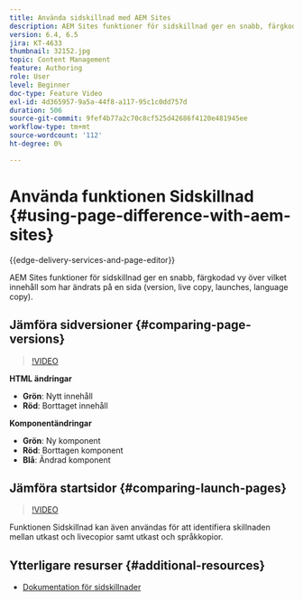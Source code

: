 ```yaml
---
title: Använda sidskillnad med AEM Sites
description: AEM Sites funktioner för sidskillnad ger en snabb, färgkodad vy över vilket innehåll som har ändrats på en sida (version, live copy, launches, language copy).
version: 6.4, 6.5
jira: KT-4633
thumbnail: 32152.jpg
topic: Content Management
feature: Authoring
role: User
level: Beginner
doc-type: Feature Video
exl-id: 4d365957-9a5a-44f8-a117-95c1c0dd757d
duration: 506
source-git-commit: 9fef4b77a2c70c8cf525d42686f4120e481945ee
workflow-type: tm+mt
source-wordcount: '112'
ht-degree: 0%

---
```


# Använda funktionen Sidskillnad {#using-page-difference-with-aem-sites}

{{edge-delivery-services-and-page-editor}}

AEM Sites funktioner för sidskillnad ger en snabb, färgkodad vy över vilket innehåll som har ändrats på en sida (version, live copy, launches, language copy).

## Jämföra sidversioner {#comparing-page-versions}

>[!VIDEO](https://video.tv.adobe.com/v/32152?quality=12&learn=on)

**HTML ändringar**

* **Grön**: Nytt innehåll
* **Röd**: Borttaget innehåll

**Komponentändringar**

* **Grön**: Ny komponent
* **Röd**: Borttagen komponent
* **Blå**: Ändrad komponent

## Jämföra startsidor {#comparing-launch-pages}

>[!VIDEO](https://video.tv.adobe.com/v/17746?quality=12&learn=on)

Funktionen Sidskillnad kan även användas för att identifiera skillnaden mellan utkast och livecopior samt utkast och språkkopior.

## Ytterligare resurser {#additional-resources}

* [Dokumentation för sidskillnader](https://experienceleague.adobe.com/docs/experience-manager-65/authoring/siteandpage/page-diff.html)
